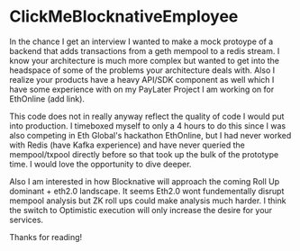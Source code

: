 # ClickMeBlocknativeEmployee

In the chance I get an interview I wanted to make a mock protoype of a backend that adds transactions from a geth mempool to a redis stream. I know your architecture is much more complex but wanted to get into the headspace of some of the problems your architecture deals with. Also I realize your products have a heavy API/SDK component as well which I have some experience with on my PayLater Project I am working on for EthOnline (add link). 

This code does not in really anyway reflect the quality of code I would put into production. I timeboxed myself to only a 4 hours to do this since I was also competing in Eth Global's hackathon EthOnline, but I had never worked with Redis (have Kafka experience) and have never queried the mempool/txpool directly before so that took up the bulk of the prototype time. I would love the opportunity to dive deeper.

Also I am interested in how Blocknative will approach the coming Roll Up dominant + eth2.0 landscape. It seems Eth2.0 wont fundementally disrupt mempool analysis but ZK roll ups could make analysis much harder. I think the switch to Optimistic execution will only increase the desire for your services.

Thanks for reading!
